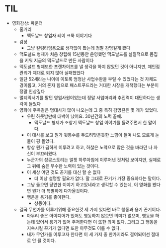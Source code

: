 # TIL

- 영화감상: 파운더
    - 줄거리
        - 맥도날드 창업자 레이 크룩 이야기다
    - 감상
        - 그냥 킬링타임용으로 생각없이 봤는데 정말 감명깊게 봤다
	- 맥도널드 형제가 처음 창립해 15년동안 운영했던 맥도날드를 실질적으로 몸집을 키워 지금의 맥도날드로 만든 사람이다
	- 맥도널드 형제또한 프랜차이즈를 낼 생각을 하지 않았던 것이 아니지만, 체인점 관리가 제대로 되지 않아 실패했었다
	- 일단 52세라는 나이에 이토록 엄청난 사업수완을 부릴 수 있었다는 것 자체도 경이롭고, 거의 혼자 힘으로 패스트푸드라는 거대한 시장을 개척했다는 부분이 정말 인상깊다
	- 멀티믹서기를 팔던 영업사원이었는데 정말 사업머리와 추진력이 대단하다는 생각이 들었다
	- 영화에 주옥같은 명대사가 많이 나오는데 그 중 특히 감명깊은 몇 개가 있었다.
	    - 우린 하룻밤만에 대박이 났어요. 30년간의 노력 끝에.
	        - 맥도날드 형제가 초창기 맥도날드 창업 이야기를 들려주면서 한 말이다.
		- 이 대사를 보고 뭔가 뒷통수를 두드려맞은듯한 느낌이 들며 나도 모르게 눈물이 핑 돌았다.
		- 항상 뭔가 급하게 이루려고 하고, 하찮은 노력으로 많은 것을 바라던 나 자신이 부끄러웠다.
		- 누군가의 성공스토리는 얼핏 하루아침에 이루어낸 것처럼 보이지만, 실제로 그 뒤에 숨은 무수한 노력이 있는 것이다.
	    - 이 세상 어떤 것도 끈기를 대신 할 순 없다
	        - 더 이상 설명할 필요가 없다. 말 그대로 끈기가 가장 중요하다는 말이다.
		- 그냥 들으면 당연한 이야기 하고있네라고 생각할 수 있는데, 이 영화를 봤다면 뭔가 더 특별하게 다가올것이다.
	    - 행운을 용기를 좋아한다.
	        - 상동이다.
	- 결국 무언가를 이루기위해 중요한것 세 가지 있다면 바로 행동과 용기 끈기이다.
	    - 아무리 좋은 아이디어가 있어도 행동하지 않으면 의미가 없으며, 행동을 하는데 있어서 용기가 없어 주저한다면 이 또한 의미 없다. 그리고 그 행동을 지속시킬 끈기가 없다면 또한 아무것도 이룰 수 없다.
	    - 내가 무언가를 이루고자 한다면 이 세 가지 중 한가지라도 결여되어선 절대로 안 될 것이다.

